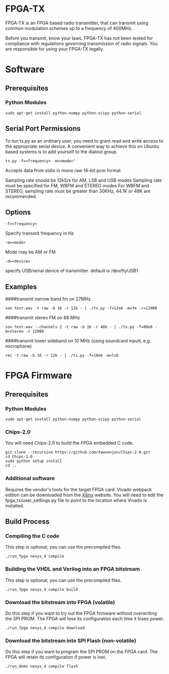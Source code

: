 FPGA-TX
=======

FPGA-TX is an FPGA based radio transmitter, that can transmit using common
modulation schemes up to a frequency of 400MHz. 

Before you transmit, know your laws. FPGA-TX has not been tested for compliance
with regulations governing transmission of radio signals. You are responsible
for using your FPGA-TX legally.


Software
========

Prerequisites
-------------

### Python Modules

```
sudo apt-get install python-numpy python-scipy python-serial
```

Serial Port Permissions
-----------------------

To tun tx.py as an ordinary user, you need to grant read and write access to
the appropriate serial device. A convenient way to achieve this on Ubuntu based
systems is to add yourself to the dialout group.

```
tx.py -f=<frequency> -m=<mode>"
```

Accepts data from stdin in mono raw 16-bit pcm format

Sampling rate should be 12kS/s for AM, LSB and USB modes
Sampling rate must be specified for FM, WBFM and STEREO modes
For WBFM and STEREO, sampling rate must be greater than 30KHz,
44.1K or 48K are recommended.

Options
-------

```
-f=<frequency>
```

Specify transmit frequency in Hz

```
-m=<mode>
```

Mode may be AM or FM

```
-d=<device>
```

specify USB/serial device of transmitter. default is /dev/ttyUSB1

Examples
--------


####transmit narrow band fm on 27MHz 
```
sox test.wav -t raw -b 16 -r 12k - | ./tx.py -f=12e6 -m=fm -r=12000
```

####transmit stereo FM on 88 MHz
```
sox test.wav --channels 2 -t raw -b 16 -r 48k - | ./tx.py -f=88e6 -m=stereo -r 12000
```

####transmit lower sideband on 10 MHz (using soundcard inputi, e.g. microphone)
```
rec -t raw -b 16 -r 12k - | ./tx.py -f=10e6 -m=lsb
```

FPGA Firmware
=============

Prerequisites
-------------

### Python Modules

```
sudo apt-get install python-numpy python-scipy python-serial
```

### Chips-2.0
You will need Chips-2.0 to build the FPGA embedded C code.

```
git clone --recursive https://github.com/dawsonjon/Chips-2.0.git
cd Chips-2.0
sudo python setup install
cd ..
```

### Additional software
Requires the vendor's tools for the target FPGA card. Vivado webpack edition
can be downloaded from the [Xilinx](www.xilinx.com) website. You will need to
edit the fpga_tx/user_settings.py file to point to the location where Vivado is
installed.

Build Process
-------------

### Compiling the C code
This step is optional, you can use the precompiled files.

```
./run_fpga nexys_4 compile
```

### Building the VHDL and Verilog into an FPGA bitstream
This step is optional, you can use the precompiled files.

```
./run_fpga nexys_4 compile build
```

### Download the bitstream into FPGA (volatile)
Do this step if you want to try out the FPGA firmware without overwriting the SPI PROM.
The FPGA will lose its configuration each time it loses power.

```
./run_fpga nexys_4 compile download
```

### Download the bitstream into SPI Flash (non-volatile)
Do this step if you want to program the SPI PROM on the FPGA card.
The FPGA will retain its configuration if power is lost.

```
./run_demo nexys_4 compile flash
```

